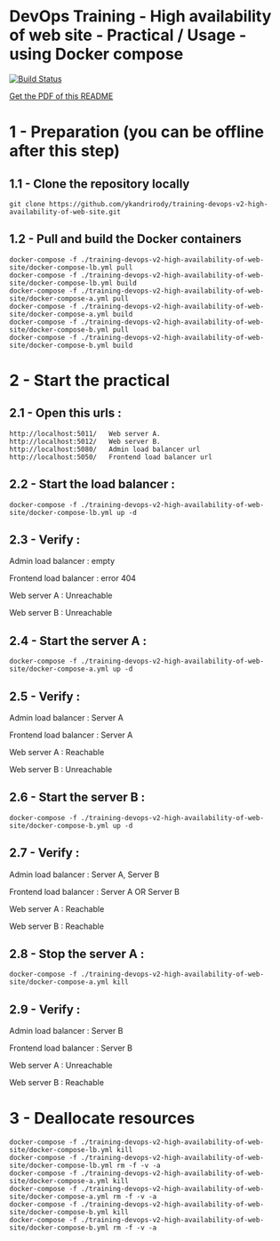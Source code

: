 # DevOps Training - High availability of web site - Practical / Usage - using Docker compose

[![Build Status](https://travis-ci.org/ykandrirody/training-devops-v2-high-availability-of-web-site.svg?branch=master)](https://travis-ci.org/ykandrirody/training-devops-v2-high-availability-of-web-site)

[Get the PDF of this README](https://gitprint.com/ykandrirody/training-devops-v2-high-availability-of-web-site/blob/master/README.md)


# 1 - Preparation (you can be offline after this step)

## 1.1 - Clone the repository locally
```
git clone https://github.com/ykandrirody/training-devops-v2-high-availability-of-web-site.git
```

## 1.2 - Pull and build the Docker containers
```
docker-compose -f ./training-devops-v2-high-availability-of-web-site/docker-compose-lb.yml pull
docker-compose -f ./training-devops-v2-high-availability-of-web-site/docker-compose-lb.yml build
docker-compose -f ./training-devops-v2-high-availability-of-web-site/docker-compose-a.yml pull
docker-compose -f ./training-devops-v2-high-availability-of-web-site/docker-compose-a.yml build
docker-compose -f ./training-devops-v2-high-availability-of-web-site/docker-compose-b.yml pull
docker-compose -f ./training-devops-v2-high-availability-of-web-site/docker-compose-b.yml build
```

# 2 - Start the practical

## 2.1 - Open this urls :
```
http://localhost:5011/   Web server A.
http://localhost:5012/   Web server B.
http://localhost:5080/   Admin load balancer url
http://localhost:5050/   Frontend load balancer url
```

## 2.2 - Start the load balancer :

```
docker-compose -f ./training-devops-v2-high-availability-of-web-site/docker-compose-lb.yml up -d
```

## 2.3 - Verify :
Admin load balancer : empty

Frontend load balancer : error 404

Web server A : Unreachable

Web server B : Unreachable


## 2.4 - Start the server A :

```
docker-compose -f ./training-devops-v2-high-availability-of-web-site/docker-compose-a.yml up -d
```

## 2.5 - Verify :
Admin load balancer : Server A

Frontend load balancer : Server A

Web server A : Reachable

Web server B : Unreachable

## 2.6 - Start the server B :

```
docker-compose -f ./training-devops-v2-high-availability-of-web-site/docker-compose-b.yml up -d
```

## 2.7 - Verify :
Admin load balancer : Server A, Server B

Frontend load balancer : Server A OR Server B

Web server A : Reachable

Web server B : Reachable

## 2.8 - Stop the server A :

```
docker-compose -f ./training-devops-v2-high-availability-of-web-site/docker-compose-a.yml kill
```

## 2.9 - Verify :
Admin load balancer : Server B

Frontend load balancer : Server B

Web server A : Unreachable

Web server B : Reachable


# 3 - Deallocate resources
```
docker-compose -f ./training-devops-v2-high-availability-of-web-site/docker-compose-lb.yml kill
docker-compose -f ./training-devops-v2-high-availability-of-web-site/docker-compose-lb.yml rm -f -v -a
docker-compose -f ./training-devops-v2-high-availability-of-web-site/docker-compose-a.yml kill
docker-compose -f ./training-devops-v2-high-availability-of-web-site/docker-compose-a.yml rm -f -v -a
docker-compose -f ./training-devops-v2-high-availability-of-web-site/docker-compose-b.yml kill
docker-compose -f ./training-devops-v2-high-availability-of-web-site/docker-compose-b.yml rm -f -v -a
```
